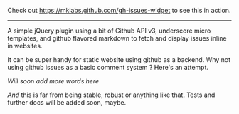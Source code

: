 
Check out https://mklabs.github.com/gh-issues-widget to see this in
action.


---

A simple jQuery plugin using a bit of Github API v3, underscore micro
templates, and github flavored markdown to fetch and display issues
inline in websites.

It can be super handy for static website using github as a backend. Why
not using github issues as a basic comment system ? Here's an attempt.

*Will soon add more words here*

*And* this is far from being stable, robust or anything like that. Tests
and further docs will be added soon, maybe.

